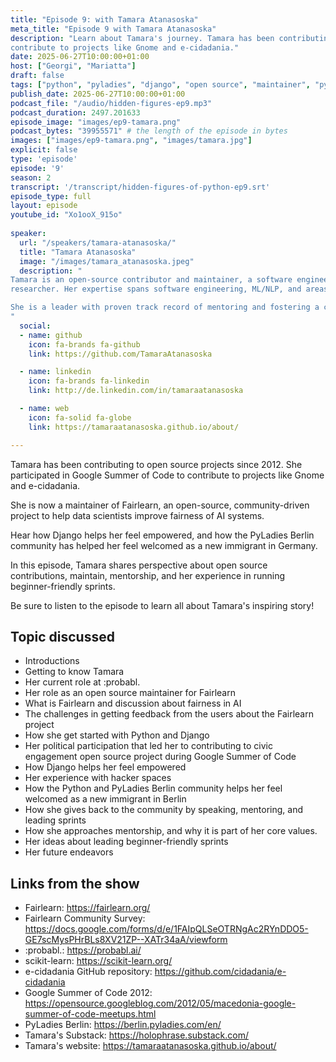 ```yaml
---
title: "Episode 9: with Tamara Atanasoska"
meta_title: "Episode 9 with Tamara Atanasoska"
description: "Learn about Tamara's journey. Tamara has been contributing to open source projects since 2012. She participated in Google Summer of Code to
contribute to projects like Gnome and e-cidadania."
date: 2025-06-27T10:00:00+01:00
host: ["Georgi", "Mariatta"]
draft: false
tags: ["python", "pyladies", "django", "open source", "maintainer", "pypodcats", "berlin", "north macedonia", "gsoc", "fairlearn"]
publish_date: 2025-06-27T10:00:00+01:00
podcast_file: "/audio/hidden-figures-ep9.mp3"
podcast_duration: 2497.201633
episode_image: "images/ep9-tamara.png"
podcast_bytes: "39955571" # the length of the episode in bytes
images: ["images/ep9-tamara.png", "images/tamara.jpg"]
explicit: false 
type: 'episode'
episode: '9'
season: 2
transcript: '/transcript/hidden-figures-of-python-ep9.srt'
episode_type: full
layout: episode
youtube_id: "Xo1ooX_915o"
  
speaker:
  url: "/speakers/tamara-atanasoska/"
  title: "Tamara Atanasoska"
  image: "/images/tamara_atanasoska.jpeg"
  description: "
Tamara is an open-source contributor and maintainer, a software engineer at :probabl. and a CompLing/NLP
researcher. Her expertise spans software engineering, ML/NLP, and areas including fair and responsible AI.

She is a leader with proven track record of mentoring and fostering a culture of innovation and continuous improvement. 
"
  social:
  - name: github
    icon: fa-brands fa-github
    link: https://github.com/TamaraAtanasoska

  - name: linkedin
    icon: fa-brands fa-linkedin
    link: http://de.linkedin.com/in/tamaraatanasoska

  - name: web
    icon: fa-solid fa-globe
    link: https://tamaraatanasoska.github.io/about/

---
```


Tamara has been contributing to open source projects since 2012. She participated in Google Summer of Code to
contribute to projects like Gnome and e-cidadania.

She is now a maintainer of Fairlearn, an open-source, community-driven project to help data scientists improve fairness
of AI systems.

Hear how Django helps her feel empowered, and how the PyLadies Berlin community has helped her feel welcomed as a new
immigrant in Germany.

In this episode, Tamara shares perspective about open source contributions, maintain, mentorship, and her experience
in running beginner-friendly sprints.

Be sure to listen to the episode to learn all about Tamara's inspiring story!

## Topic discussed

- Introductions
- Getting to know Tamara
- Her current role at :probabl.
- Her role as an open source maintainer for Fairlearn
- What is Fairlearn and discussion about fairness in AI
- The challenges in getting feedback from the users about the Fairlearn project
- How she get started with Python and Django
- Her political participation that led her to contributing to civic engagement open source project during Google Summer of Code
- How Django helps her feel empowered
- Her experience with hacker spaces
- How the Python and PyLadies Berlin community helps her feel welcomed as a new immigrant in Berlin
- How she gives back to the community by speaking, mentoring, and leading sprints
- How she approaches mentorship, and why it is part of her core values.
- Her ideas about leading beginner-friendly sprints
- Her future endeavors

## Links from the show

- Fairlearn: https://fairlearn.org/
- Fairlearn Community Survey: https://docs.google.com/forms/d/e/1FAIpQLSeOTRNgAc2RYnDDO5-GE7scMysPHrBLs8XV21ZP--XATr34aA/viewform
- :probabl.: https://probabl.ai/
- scikit-learn: https://scikit-learn.org/
- e-cidadania GitHub repository: https://github.com/cidadania/e-cidadania
- Google Summer of Code 2012: https://opensource.googleblog.com/2012/05/macedonia-google-summer-of-code-meetups.html
- PyLadies Berlin: https://berlin.pyladies.com/en/
- Tamara's Substack: https://holophrase.substack.com/
- Tamara's website: https://tamaraatanasoska.github.io/about/


